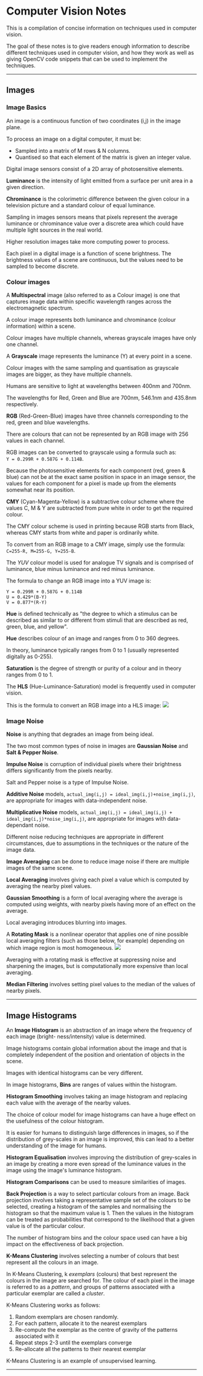 # Computer Vision Notes

This is a compilation of concise information on techniques used in computer vision.

The goal of these notes is to give readers enough information to describe different techniques used in computer vision, and how they work as well as giving OpenCV code snippets that can be used to implement the techniques.

---

## Images

### Image Basics

An image is a continuous function of two coordinates (i,j) in the image plane.  

To process an image on a digital computer, it must be:
* Sampled into a matrix of M rows & N columns.
* Quantised so that each element of the matrix is given an integer value.

Digital image sensors consist of a 2D array of photosensitive elements.

**Luminance** is the intensity of light emitted from a surface per unit area in a given direction.

**Chrominance** is the colorimetric difference between the given colour in a television picture and a standard colour of equal luminance.

Sampling in images sensors means that pixels represent the average luminance or chrominance value over a discrete area which could have multiple light sources in the real world.

Higher resolution images take more computing power to process.

Each pixel in a digital image is a function of scene brightness. The brightness values of a scene are continuous, but the values need to be sampled to become discrete.

### Colour images

A **Multispectral** image (also referred to as a Colour image) is one that captures image data within specific wavelength ranges across the electromagnetic spectrum.

A colour image represents both luminance and chrominance (colour information) within a scene.

Colour images have multiple channels, whereas grayscale images have only one channel.

A **Grayscale** image represents the luminance (Y) at every point in a scene.

Colour images with the same sampling and quantisation as grayscale images are bigger, as they have multiple channels.

Humans are sensitive to light at wavelengths between 400nm and 700nm.

The wavelengths for Red, Green and Blue are 700nm, 546.1nm and 435.8nm respectively.

**RGB** (Red-Green-Blue) images have three channels corresponding to the red, green and blue wavelengths.

There are colours that can not be represented by an RGB image with 256 values in each channel.

RGB images can be converted to grayscale using a formula such as:  
`Y = 0.299R + 0.587G + 0.114B`.

Because the photosensitive elements for each component (red, green & blue) can not be at the exact same position in space in an image sensor, the values for each component for a pixel is made up from the elements somewhat near its position.

**CMY** (Cyan-Magenta-Yellow) is a subtractive colour scheme where the values C, M & Y are subtracted from pure white in order to get the required colour.

The CMY colour scheme is used in printing because RGB starts from Black, whereas CMY starts from white and paper is ordinarily white.

To convert from an RGB image to a CMY image, simply use the formula:  
`C=255-R, M=255-G, Y=255-B`.

The *YUV* colour model is used for analogue TV signals and is comprised of luminance, blue minus luminance and red minus luminance.

The formula to change an RGB image into a YUV image is:  
```
Y = 0.299R + 0.587G + 0.114B
U = 0.429*(B-Y)
V = 0.877*(R-Y)
```

**Hue** is defined technically as "the degree to which a stimulus can be described as similar to or different from stimuli that are described as red, green, blue, and yellow".

**Hue** describes colour of an image and ranges from 0 to 360 degrees.

In theory, luminance typically ranges from 0 to 1 (usually represented digitally as 0-255).

**Saturation** is the degree of strength or purity of a colour and in theory ranges from 0 to 1.

The **HLS** (Hue-Luminance-Saturation) model is frequently used in computer vision.

This is the formula to convert an RGB image into a HLS image:
<img src="/Users/GeoffreyNatin/Documents/GithubRepositories/vision/assets/images/rgbtohsl.png" />

### Image Noise

**Noise** is anything that degrades an image from being ideal.

The two most common types of noise in images are **Gaussian Noise** and **Salt & Pepper Noise**.

**Impulse Noise** is corruption of individual pixels where their brightness differs significantly from the pixels nearby.

Salt and Pepper noise is a type of Impulse Noise.

**Additive Noise** models, `actual_img(i,j) = ideal_img(i,j)+noise_img(i,j)`, are appropriate for images with data-independent noise.

**Multiplicative Noise** models, `actual_img(i,j) = ideal_img(i,j) + ideal_img(i,j)*noise_img(i,j)`, are appropriate for images with data-dependant noise.

Different noise reducing techniques are appropriate in different circumstances, due to assumptions in the techniques or the nature of the image data.

**Image Averaging** can be done to reduce image noise if there are multiple images of the same scene.

**Local Averaging** involves giving each pixel a value which is computed by averaging the nearby pixel values.

**Gaussian Smoothing** is a form of local averaging where the average is computed using weights, with nearby pixels having more of an effect on the average.

Local averaging introduces blurring into images.

A **Rotating Mask** is a nonlinear operator that applies one of nine possible local averaging  filters (such as those below, for example) depending on which image region is most homogeneous.
<img src="/Users/GeoffreyNatin/Documents/GithubRepositories/vision/assets/images/rotating-mask.png" />

Averaging with a rotating mask is effective at suppressing noise and sharpening the images, but is computationally more expensive than local averaging.

**Median Filtering** involves setting pixel values to the median of the values of nearby pixels.

---

## Image Histograms

An **Image Histogram** is an abstraction of an image where the frequency of each image (bright- ness/intensity) value is determined.

Image histograms contain global information about the image and that is completely independent of the position and orientation of objects in the scene.

Images with identical histograms can be very different.

In image histograms, **Bins** are ranges of values within the histogram.

**Histogram Smoothing** involves taking an image histogram and replacing each value with the average of the nearby values.

The choice of colour model for image histograms can have a huge effect on the usefulness of the colour histogram.

It is easier for humans to distinguish large differences in images, so if the distribution of grey-scales in an image is improved, this can lead to a better understanding of the image for humans.

**Histogram Equalisation** involves improving the distribution of grey-scales in an image by creating a more even spread of the luminance values in the image using the image's luminance histogram.

**Histogram Comparisons** can be used to measure similarities of images.

**Back Projection** is a way to select particular colours from an image. Back projection involves taking a representative sample set of the colours to be selected, creating a histogram of the samples and normalising the histogram so that the maximum value is 1. Then the values in the histogram can be treated as probabilities that correspond to the likelihood that a given value is of the particular colour.

The number of histogram bins and the colour space used can have a big impact on the effectiveness of back projection.

**K-Means Clustering** involves selecting a number of colours that best represent all the colours in an image.

In K-Means Clustering, k *exemplars* (colours) that best represent the colours in the image are searched for. The colour of each pixel in the image is referred to as a *pattern*, and groups of patterns associated with a particular exemplar are called a *cluster*.

K-Means Clustering works as follows:
1. Random exemplars are chosen randomly.
2. For each pattern, allocate it to the nearest exemplars
3. Re-compute the exemplar as the centre of gravity of the patterns associated with it
4. Repeat steps 2-3 until the exemplars converge
5. Re-allocate all the patterns to their nearest exemplar

K-Means Clustering is an example of unsupervised learning.

---

